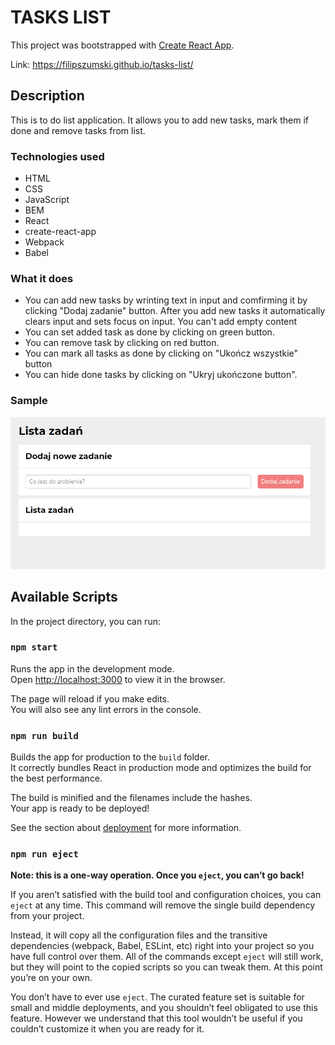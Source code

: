 # TASKS LIST
This project was bootstrapped with [Create React App](https://github.com/facebook/create-react-app).

Link: https://filipszumski.github.io/tasks-list/

## Description

This is to do list application. It allows you to add new tasks, mark them if done and remove tasks from list.

### Technologies used

- HTML
- CSS 
- JavaScript
- BEM
- React
- create-react-app
- Webpack
- Babel

### What it does

- You can add new tasks by wrinting text in input and comfirming it by clicking "Dodaj zadanie" button. After you add new tasks it automatically clears input and sets focus on input. You can't add empty content
- You can set added task as done by clicking on green button.
- You can remove task by clicking on red button.
- You can mark all tasks as done by clicking on "Ukończ wszystkie" button
- You can hide done tasks by clicking on "Ukryj ukończone button".

### Sample

![GIF Instruction](https://github.com/filipszumski/tasks-list/blob/master/images/instruction.gif?raw=true)

## Available Scripts

In the project directory, you can run:

### `npm start`

Runs the app in the development mode.<br />
Open [http://localhost:3000](http://localhost:3000) to view it in the browser.

The page will reload if you make edits.<br />
You will also see any lint errors in the console.

### `npm run build`

Builds the app for production to the `build` folder.<br />
It correctly bundles React in production mode and optimizes the build for the best performance.

The build is minified and the filenames include the hashes.<br />
Your app is ready to be deployed!

See the section about [deployment](https://facebook.github.io/create-react-app/docs/deployment) for more information.

### `npm run eject`

**Note: this is a one-way operation. Once you `eject`, you can’t go back!**

If you aren’t satisfied with the build tool and configuration choices, you can `eject` at any time. This command will remove the single build dependency from your project.

Instead, it will copy all the configuration files and the transitive dependencies (webpack, Babel, ESLint, etc) right into your project so you have full control over them. All of the commands except `eject` will still work, but they will point to the copied scripts so you can tweak them. At this point you’re on your own.

You don’t have to ever use `eject`. The curated feature set is suitable for small and middle deployments, and you shouldn’t feel obligated to use this feature. However we understand that this tool wouldn’t be useful if you couldn’t customize it when you are ready for it.
